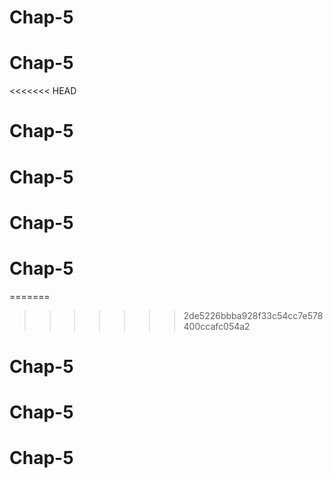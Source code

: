 # Chap-5
# Chap-5
<<<<<<< HEAD
# Chap-5
# Chap-5
# Chap-5
# Chap-5
=======
>>>>>>> 2de5226bbba928f33c54cc7e578400ccafc054a2
# Chap-5
# Chap-5
# Chap-5
